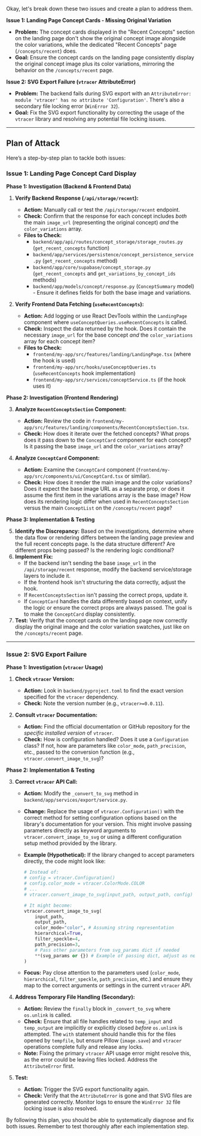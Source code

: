 Okay, let's break down these two issues and create a plan to address them.

**Issue 1: Landing Page Concept Cards - Missing Original Variation**

- **Problem:** The concept cards displayed in the "Recent Concepts" section on the landing page don't show the original concept image alongside the color variations, while the dedicated "Recent Concepts" page (`/concepts/recent`) does.
- **Goal:** Ensure the concept cards on the landing page consistently display the original concept image plus its color variations, mirroring the behavior on the `/concepts/recent` page.

**Issue 2: SVG Export Failure (`vtracer` AttributeError)**

- **Problem:** The backend fails during SVG export with an `AttributeError: module 'vtracer' has no attribute 'Configuration'`. There's also a secondary file locking error (`WinError 32`).
- **Goal:** Fix the SVG export functionality by correcting the usage of the `vtracer` library and resolving any potential file locking issues.

---

## Plan of Attack

Here’s a step-by-step plan to tackle both issues:

### Issue 1: Landing Page Concept Card Display

**Phase 1: Investigation (Backend & Frontend Data)**

1.  **Verify Backend Response (`/api/storage/recent`):**

    - **Action:** Manually call or test the `/api/storage/recent` endpoint.
    - **Check:** Confirm that the response for each concept includes _both_ the main `image_url` (representing the original concept) _and_ the `color_variations` array.
    - **Files to Check:**
      - `backend/app/api/routes/concept_storage/storage_routes.py` (`get_recent_concepts` function)
      - `backend/app/services/persistence/concept_persistence_service.py` (`get_recent_concepts` method)
      - `backend/app/core/supabase/concept_storage.py` (`get_recent_concepts` and `get_variations_by_concept_ids` methods)
      - `backend/app/models/concept/response.py` (`ConceptSummary` model) - Ensure it defines fields for both the base image and variations.

2.  **Verify Frontend Data Fetching (`useRecentConcepts`):**
    - **Action:** Add logging or use React DevTools within the `LandingPage` component where `useConceptQueries.useRecentConcepts` is called.
    - **Check:** Inspect the data returned by the hook. Does it contain the necessary `image_url` for the base concept _and_ the `color_variations` array for each concept item?
    - **Files to Check:**
      - `frontend/my-app/src/features/landing/LandingPage.tsx` (where the hook is used)
      - `frontend/my-app/src/hooks/useConceptQueries.ts` (`useRecentConcepts` hook implementation)
      - `frontend/my-app/src/services/conceptService.ts` (if the hook uses it)

**Phase 2: Investigation (Frontend Rendering)**

3.  **Analyze `RecentConceptsSection` Component:**

    - **Action:** Review the code in `frontend/my-app/src/features/landing/components/RecentConceptsSection.tsx`.
    - **Check:** How does it iterate over the fetched concepts? What props does it pass down to the `ConceptCard` component for each concept? Is it passing the base `image_url` and the `color_variations` array?

4.  **Analyze `ConceptCard` Component:**
    - **Action:** Examine the `ConceptCard` component (`frontend/my-app/src/components/ui/ConceptCard.tsx` or similar).
    - **Check:** How does it render the main image and the color variations? Does it expect the base image URL as a separate prop, or does it assume the first item in the variations array is the base image? How does its rendering logic differ when used in `RecentConceptsSection` versus the main `ConceptList` on the `/concepts/recent` page?

**Phase 3: Implementation & Testing**

5.  **Identify the Discrepancy:** Based on the investigations, determine where the data flow or rendering differs between the landing page preview and the full recent concepts page. Is the data structure different? Are different props being passed? Is the rendering logic conditional?
6.  **Implement Fix:**
    - If the backend isn't sending the base `image_url` in the `/api/storage/recent` response, modify the backend service/storage layers to include it.
    - If the frontend hook isn't structuring the data correctly, adjust the hook.
    - If `RecentConceptsSection` isn't passing the correct props, update it.
    - If `ConceptCard` handles the data differently based on context, unify the logic or ensure the correct props are always passed. The goal is to make the `ConceptCard` display consistently.
7.  **Test:** Verify that the concept cards on the landing page now correctly display the original image and the color variation swatches, just like on the `/concepts/recent` page.

---

### Issue 2: SVG Export Failure

**Phase 1: Investigation (`vtracer` Usage)**

1.  **Check `vtracer` Version:**

    - **Action:** Look in `backend/pyproject.toml` to find the exact version specified for the `vtracer` dependency.
    - **Check:** Note the version number (e.g., `vtracer>=0.0.11`).

2.  **Consult `vtracer` Documentation:**
    - **Action:** Find the official documentation or GitHub repository for the _specific installed version_ of `vtracer`.
    - **Check:** How is configuration handled? Does it use a `Configuration` class? If not, how are parameters like `color_mode`, `path_precision`, etc., passed to the conversion function (e.g., `vtracer.convert_image_to_svg`)?

**Phase 2: Implementation & Testing**

3.  **Correct `vtracer` API Call:**

    - **Action:** Modify the `_convert_to_svg` method in `backend/app/services/export/service.py`.
    - **Change:** Replace the usage of `vtracer.Configuration()` with the correct method for setting configuration options based on the library's documentation for your version. This might involve passing parameters directly as keyword arguments to `vtracer.convert_image_to_svg` or using a different configuration setup method provided by the library.
    - **Example (Hypothetical):** If the library changed to accept parameters directly, the code might look like:

      ```python
      # Instead of:
      # config = vtracer.Configuration()
      # config.color_mode = vtracer.ColorMode.COLOR
      # ...
      # vtracer.convert_image_to_svg(input_path, output_path, config)

      # It might become:
      vtracer.convert_image_to_svg(
          input_path,
          output_path,
          color_mode="color", # Assuming string representation
          hierarchical=True,
          filter_speckle=4,
          path_precision=3,
          # Pass other parameters from svg_params dict if needed
          **(svg_params or {}) # Example of passing dict, adjust as needed
      )
      ```

    - **Focus:** Pay close attention to the parameters used (`color_mode`, `hierarchical`, `filter_speckle`, `path_precision`, etc.) and ensure they map to the correct arguments or settings in the current `vtracer` API.

4.  **Address Temporary File Handling (Secondary):**

    - **Action:** Review the `finally` block in `_convert_to_svg` where `os.unlink` is called.
    - **Check:** Ensure that all file handles related to `temp_input` and `temp_output` are implicitly or explicitly closed _before_ `os.unlink` is attempted. The `with` statement should handle this for the files opened by `tempfile`, but ensure Pillow (`image.save`) and `vtracer` operations complete fully and release any locks.
    - **Note:** Fixing the primary `vtracer` API usage error might resolve this, as the error could be leaving files locked. Address the `AttributeError` first.

5.  **Test:**
    - **Action:** Trigger the SVG export functionality again.
    - **Check:** Verify that the `AttributeError` is gone and that SVG files are generated correctly. Monitor logs to ensure the `WinError 32` file locking issue is also resolved.

By following this plan, you should be able to systematically diagnose and fix both issues. Remember to test thoroughly after each implementation step.
